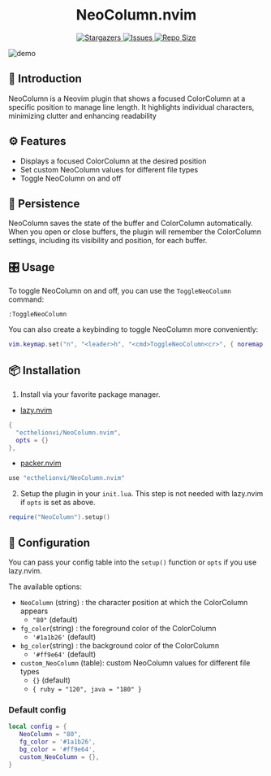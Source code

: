 <h1 align="center">
NeoColumn.nvim
</h1>

<p align="center">
  <a href="https://github.com/ecthelionvi/NeoColumn/stargazers">
    <img
      alt="Stargazers"
      src="https://img.shields.io/github/stars/ecthelionvi/NeoColumn?style=for-the-badge&logo=starship&color=fae3b0&logoColor=d9e0ee&labelColor=282a36"
    />
  </a>
  <a href="https://github.com/ecthelionvi/NeoColumn/issues">
    <img
      alt="Issues"
      src="https://img.shields.io/github/issues/ecthelionvi/NeoColumn?style=for-the-badge&logo=gitbook&color=ddb6f2&logoColor=d9e0ee&labelColor=282a36"
    />
  </a>
  <a href="https://github.com/ecthelionvi/NeoColumn/contributors">
    <img
      alt="Repo Size"
      src="https://img.shields.io/github/repo-size/ecthelionvi/NeoColumn?style=for-the-badge&logo=opensourceinitiative&color=abe9b3&logoColor=d9e0ee&labelColor=282a36"
    />
  </a>
</p>

![demo](https://raw.githubusercontent.com/ecthelionvi/Images/main/NeoColumn.gif)

## 📃 Introduction

NeoColumn is a Neovim plugin that shows a focused ColorColumn at a specific position to manage line length. It highlights individual characters, minimizing clutter and enhancing readability

## ⚙️ Features

- Displays a focused ColorColumn at the desired position
- Set custom NeoColumn values for different file types
- Toggle NeoColumn on and off

## 🔄 Persistence

NeoColumn saves the state of the buffer and ColorColumn automatically. When you open or close buffers, the plugin will remember the ColorColumn settings, including its visibility and position, for each buffer.

## 🎛️ Usage

To toggle NeoColumn on and off, you can use the `ToggleNeoColumn` command:

```vim
:ToggleNeoColumn
```
You can also create a keybinding to toggle NeoColumn more conveniently:

```lua
vim.keymap.set("n", "<leader>h", "<cmd>ToggleNeoColumn<cr>", { noremap = true, silent = true })
```

## 📦 Installation

1. Install via your favorite package manager.

- [lazy.nvim](https://github.com/folke/lazy.nvim)
```Lua
{
  "ecthelionvi/NeoColumn.nvim",
  opts = {}
},
```

- [packer.nvim](https://github.com/wbthomason/packer.nvim)
```Lua
use "ecthelionvi/NeoColumn.nvim"
```

2. Setup the plugin in your `init.lua`. This step is not needed with lazy.nvim if `opts` is set as above.
```Lua
require("NeoColumn").setup()
```

## 🔧 Configuration

You can pass your config table into the `setup()` function or `opts` if you use lazy.nvim.

The available options:

- `NeoColumn` (string) : the character position at which the ColorColumn appears
  - `"80"` (default)
- `fg_color`(string) : the foreground color of the ColorColumn
  - `'#1a1b26'` (default)
- `bg_color`(string) : the background color of the ColorColumn
  - `'#ff9e64'` (default)
- `custom_NeoColumn` (table): custom NeoColumn values for different file types
  - `{}` (default)
  - `{ ruby = "120", java = "180" }`

### Default config

```Lua
local config = {
   NeoColumn = "80",
   fg_color = '#1a1b26',
   bg_color = '#ff9e64',
   custom_NeoColumn = {},
}
```
